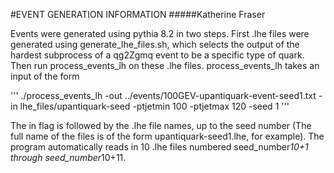 #EVENT GENERATION INFORMATION
#####Katherine Fraser

Events were generated using pythia 8.2 in two steps. First .lhe files were generated using generate_lhe_files.sh, which selects the output of the hardest subprocess of a qg2Zgmq event to be a specific type of quark. Then run process_events_lh on these .lhe files. process_events_lh takes an input of the form

'''
./process_events_lh -out ../events/100GEV-upantiquark-event-seed1.txt -in lhe_files/upantiquark-seed -ptjetmin 100 -ptjetmax 120 -seed 1
'''

The in flag is followed by the .lhe file names, up to the seed number (The full name of the files is of the form upantiquark-seed1.lhe, for example). The program automatically reads in 10 .lhe files numbered seed_number*10+1 through seed_number*10+11. 
